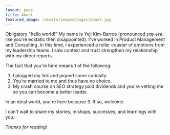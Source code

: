 ```yaml
---
layout: page
title: About
featured_image: /assets/images/pages/about.jpg
---
```


Obligatory "hello world!" My name is Yeji Kim-Barros (pronounced *yay-jee*, like you're ecstatic then disappointed). I've worked in Product Management and Consulting. In this time, I experienced a roller coaster of emotions from my leadership teams. I saw context and trust strengthen my relationship with my direct reports.

The fact that you're here means 1 of the following:
1. I plugged my link and piqued some curiosity.
2. You're married to me and thus have no choice.
3. My crash course on SEO strategy paid dividends and you're vetting me so you can become a better leader.

In an ideal world, you're here because 3. If so, welcome.

I can't wait to share my stories, mishaps, successes, and learnings with you.

*Thanks for reading!*
